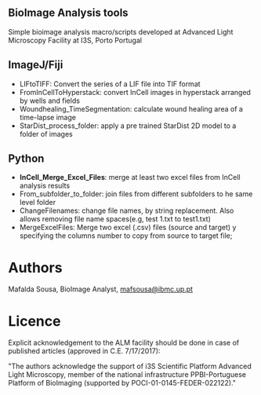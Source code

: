 ## BioImage Analysis tools
Simple bioimage analysis macro/scripts developed at Advanced Light Microscopy Facility at I3S, Porto Portugal

## ImageJ/Fiji
* LIFtoTIFF: Convert the series of a LIF file into TIF format
* FromInCellToHyperstack: convert InCell images in hyperstack arranged by wells and fields
* Woundhealing_TimeSegmentation: calculate wound healing area of a time-lapse image
* StarDist_process_folder:  apply a pre trained StarDist 2D model to a folder of images

## Python

* **InCell_Merge_Excel_Files**: merge at least two excel files from InCell analysis results
* From_subfolder_to_folder: join files from different subfolders to he same level folder
* ChangeFilenames: change file names, by string replacement. Also allows removing file name spaces(e.g, test 1.txt to test1.txt)
* MergeExcelFiles: Merge two excel (.csv) files (source and target) y specifying the columns number to copy from source to target file; 
 
# Authors
Mafalda Sousa, BioImage Analyst, mafsousa@ibmc.up.pt

# Licence

Explicit acknowledgement to the ALM facility should be done in case of published articles (approved in C.E. 7/17/2017):     
 
"The authors acknowledge the support of i3S Scientific Platform Advanced Light Microscopy, member of the national infrastructure PPBI-Portuguese Platform of BioImaging (supported by POCI-01-0145-FEDER-022122)."

